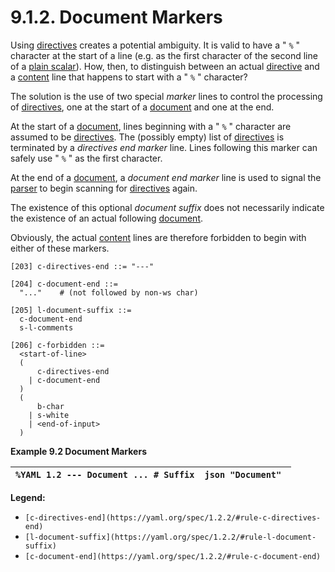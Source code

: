 # 9.1.2. Document Markers

Using [directives](https://yaml.org/spec/1.2.2/#directives) creates a potential ambiguity. It is valid to have a " `%` " character at the start of a line (e.g. as the first character of the second line of a [plain scalar](https://yaml.org/spec/1.2.2/#plain-style)). How, then, to distinguish between an actual [directive](https://yaml.org/spec/1.2.2/#directives) and a [content](https://yaml.org/spec/1.2.2/#nodes) line that happens to start with a " `%` " character?

The solution is the use of two special *marker* lines to control the processing of [directives](https://yaml.org/spec/1.2.2/#directives), one at the start of a [document](https://yaml.org/spec/1.2.2/#documents) and one at the end.

At the start of a [document](https://yaml.org/spec/1.2.2/#documents), lines beginning with a " `%` " character are assumed to be [directives](https://yaml.org/spec/1.2.2/#directives). The (possibly empty) list of [directives](https://yaml.org/spec/1.2.2/#directives) is terminated by a *directives end marker* line. Lines following this marker can safely use " `%` " as the first character.

At the end of a [document](https://yaml.org/spec/1.2.2/#documents), a *document end marker* line is used to signal the [parser](https://yaml.org/spec/1.2.2/#parsing-the-presentation-stream) to begin scanning for [directives](https://yaml.org/spec/1.2.2/#directives) again.

The existence of this optional *document suffix* does not necessarily indicate the existence of an actual following [document](https://yaml.org/spec/1.2.2/#documents).

Obviously, the actual [content](https://yaml.org/spec/1.2.2/#nodes) lines are therefore forbidden to begin with either of these markers.

```
[203] c-directives-end ::= "---"
```
```
[204] c-document-end ::=
  "..."    # (not followed by non-ws char)
```
```
[205] l-document-suffix ::=
  c-document-end
  s-l-comments
```
```
[206] c-forbidden ::=
  <start-of-line>
  (
      c-directives-end
    | c-document-end
  )
  (
      b-char
    | s-white
    | <end-of-input>
  )
```

**Example 9.2 Document Markers**

| ``` %YAML 1.2 --- Document ... # Suffix ``` | ```json "Document" ``` |
| --- | --- |

**Legend:**

- `[c-directives-end](https://yaml.org/spec/1.2.2/#rule-c-directives-end)`
- `[l-document-suffix](https://yaml.org/spec/1.2.2/#rule-l-document-suffix)`
- `[c-document-end](https://yaml.org/spec/1.2.2/#rule-c-document-end)`